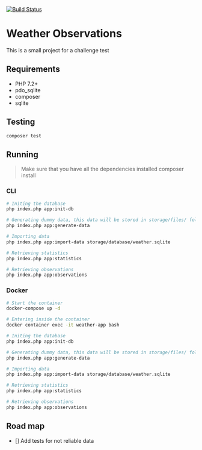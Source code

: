 [![Build Status](https://travis-ci.com/MichaelKlemersson/weather-ballon-observation.svg?branch=master)](https://travis-ci.com/MichaelKlemersson/weather-ballon-observation)

# Weather Observations
This is a small project for a challenge test

## Requirements
- PHP 7.2+
- pdo_sqlite
- composer
- sqlite

## Testing
```bash
composer test
```

## Running

> Make sure that you have all the dependencies installed
    composer install

### CLI

```bash
# Initing the database
php index.php app:init-db

# Generating dummy data, this data will be stored in storage/files/ folder
php index.php app:generate-data

# Importing data
php index.php app:import-data storage/database/weather.sqlite

# Retrieving statistics
php index.php app:statistics

# Retrieving observations
php index.php app:observations
```

### Docker
```bash
# Start the container
docker-compose up -d

# Entering inside the container
docker container exec -it weather-app bash

# Initing the database
php index.php app:init-db

# Generating dummy data, this data will be stored in storage/files/ folder
php index.php app:generate-data

# Importing data
php index.php app:import-data storage/database/weather.sqlite

# Retrieving statistics
php index.php app:statistics

# Retrieving observations
php index.php app:observations
```

## Road map
- [] Add tests for not reliable data
